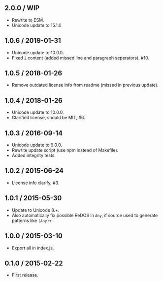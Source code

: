 2.0.0 / WIP
------------------

- Rewrite to ESM.
- Unicode update to 15.1.0


1.0.6 / 2019-01-31
------------------

- Unicode update to 10.0.0.
- Fixed `Z` content (added missed line and paragraph seperators), #10.


1.0.5 / 2018-01-26
------------------

- Remove outdated license info from readme (missed in previous update).


1.0.4 / 2018-01-26
------------------

- Unicode update to 10.0.0.
- Clarified license, should be MIT, #6.


1.0.3 / 2016-09-14
------------------

- Unicode update to 9.0.0.
- Rewrite update script (use npm instead of Makefile).
- Added integrity tests.


1.0.2 / 2015-06-24
------------------

- License info clarify, #3.


1.0.1 / 2015-05-30
------------------

- Update to Unicode 8.+.
- Also automatically fix possible ReDOS in `Any`, if source used to generate
  patterns like `(Any)+`.


1.0.0 / 2015-03-10
------------------

- Export all in index.js.


0.1.0 / 2015-02-22
------------------

- First release.
